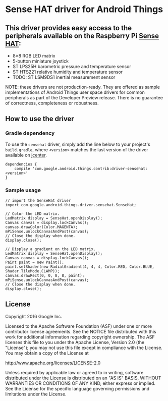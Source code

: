 Sense HAT driver for Android Things
=====================================

This driver provides easy access to the peripherals available on the Raspberry Pi [Sense HAT][product]:
-
- 8×8 RGB LED matrix
- 5-button miniature joystick
- ST LPS25H barometric pressure and temperature sensor
- ST HTS221 relative humidity and temperature sensor
- TODO: ST LSM9DS1 inertial measurement sensor


NOTE: these drivers are not production-ready. They are offered as sample
implementations of Android Things user space drivers for common peripherals
as part of the Developer Preview release. There is no guarantee
of correctness, completeness or robustness.

How to use the driver
---------------------

### Gradle dependency

To use the `sensehat` driver, simply add the line below to your project's `build.gradle`,
where `<version>` matches the last version of the driver available on [jcenter][jcenter].

```
dependencies {
    compile 'com.google.android.things.contrib:driver-sensehat:<version>'
}
```

### Sample usage

```
// import the SenseHat driver
import com.google.android.things.driver.sensehat.SenseHat;
```

```
// Color the LED matrix.
LedMatrix display = SenseHat.openDisplay();
Canvas canvas = display.lockCanvas();
canvas.drawColor(Color.MAGENTA);
mPiSense.unlockCanvasAndPost(canvas);
// Close the display when done.
display.close();
```

```
// Display a gradient on the LED matrix.
LedMatrix display = SenseHat.openDisplay();
Canvas canvas = display.lockCanvas();
Paint paint = new Paint();
paint.setShader(new RadialGradient(4, 4, 4, Color.RED, Color.BLUE, Shader.TileMode.CLAMP));
canvas.drawRect(0, 0, 8, 8, paint);
mPiSense.unlockCanvasAndPost(canvas);
// Close the display when done.
display.close();
```

License
-------

Copyright 2016 Google Inc.

Licensed to the Apache Software Foundation (ASF) under one or more contributor
license agreements.  See the NOTICE file distributed with this work for
additional information regarding copyright ownership.  The ASF licenses this
file to you under the Apache License, Version 2.0 (the "License"); you may not
use this file except in compliance with the License.  You may obtain a copy of
the License at

  http://www.apache.org/licenses/LICENSE-2.0

Unless required by applicable law or agreed to in writing, software
distributed under the License is distributed on an "AS IS" BASIS, WITHOUT
WARRANTIES OR CONDITIONS OF ANY KIND, either express or implied.  See the
License for the specific language governing permissions and limitations under
the License.

[product]: https://www.raspberrypi.org/products/sense-hat/
[jcenter]: https://bintray.com/google/androidthings/contrib-driver-sensehat
